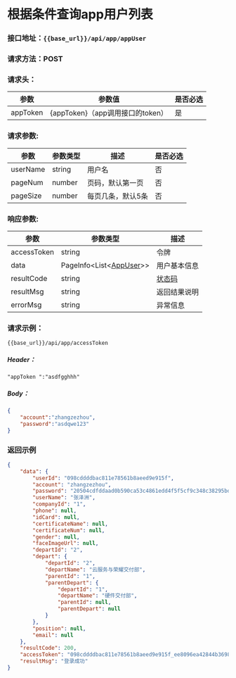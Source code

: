 # 根据条件查询app用户列表
### 接口地址：``{{base_url}}/api/app/appUser ``
### 请求方法：POST
### 请求头：
参数 | 参数值 | 是否必选
---|---|---
appToken | {appToken}（app调用接口的token） | 是
### 请求参数:&nbsp; 
参数 | 参数类型 | 描述 | 是否必选
---|---|---|---
userName| string | 用户名| 否
pageNum| number| 页码，默认第一页| 否
pageSize|number|每页几条，默认5条|否
### 响应参数:&nbsp; 
参数 | 参数类型 | 描述 
---|---|---
accessToken  | string | 令牌
data  | PageInfo<List<[AppUser](/data-struct/data-struct.md/#appuser参数说明)>> | 用户基本信息
resultCode  | string | [状态码](data-struct/code.md)
resultMsg | string | 返回结果说明
errorMsg | string | 异常信息
### 请求示例：
```  
{{base_url}}/api/app/accessToken
```  
##### Header：
```
"appToken ":"asdfgghhh"
```
##### Body：
```json
{
	"account":"zhangzezhou",
	"password":"asdqwe123"
}
```
### 返回示例
```json
{
    "data": {
        "userId": "098cddddbac811e78561b8aeed9e915f",
        "account": "zhangzezhou",
        "password": "20504cdfddaad0b590ca53c4861edd4f5f5cf9c348c38295bd2dbf0e91bca4c3",
        "userName": "张泽洲",
        "companyId": "1",
        "phone": null,
        "idCard": null,
        "certificateName": null,
        "certificateNum": null,
        "gender": null,
        "faceImageUrl": null,
        "departId": "2",
        "depart": {
            "departId": "2",
            "departName": "云服务与荣耀交付部",
            "parentId": "1",
            "parentDepart": {
                "departId": "1",
                "departName": "硬件交付部",
                "parentId": null,
                "parentDepart": null
            }
        },
        "position": null,
        "email": null
    },
    "resultCode": 200,
    "accessToken": "098cddddbac811e78561b8aeed9e915f_ee8096ea42844b36980ddc1cc85326ed",
    "resultMsg": "登录成功"
}
```